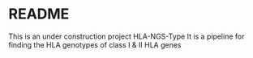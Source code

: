 # README
This is an under construction project 
HLA-NGS-Type
It is a pipeline for finding the HLA genotypes of class I & II HLA genes 
